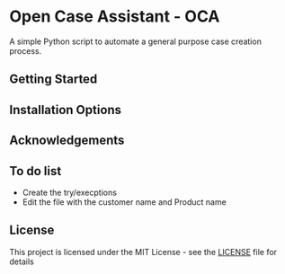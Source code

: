 # Open Case Assistant - OCA

A simple Python script to automate a general purpose case creation process. 

## Getting Started

## Installation Options

## Acknowledgements

## To do list
* Create the try/execptions
* Edit the file with the customer name and Product name

## License

This project is licensed under the MIT License - see the [LICENSE](LICENSE) file for details
